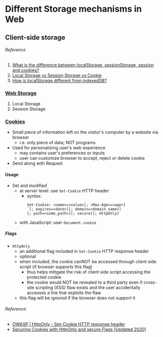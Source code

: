 # Different Storage mechanisms in Web

## Client-side storage

###### Reference

1. [What is the difference between localStorage, sessionStorage, session and cookies?](https://stackoverflow.com/questions/19867599/what-is-the-difference-between-localstorage-sessionstorage-session-and-cookies)
2. [Local Storage vs Session Storage vs Cookie](https://krishankantsinghal.medium.com/local-storage-vs-session-storage-vs-cookie-22655ff75a8)
3. [How is localStorage different from indexedDB?](https://softwareengineering.stackexchange.com/questions/219953/how-is-localstorage-different-from-indexeddb)

### [Web Storage](https://developer.mozilla.org/en-US/docs/Web/API/Web_Storage_API)

1. Local Storage
2. Session Storage

### [Cookies](https://developer.mozilla.org/en-US/docs/Glossary/Cookie)

- Small piece of information left on the visitor's computer by a website via browser
    - i.e. only piece of data; NOT programs
- Used for personalizing user's web experience
    - may contains user's preferences or inputs
    - user can customize browser to accept, reject or delete cookie
- Send along with Request

#### Usage

- Set and modified
    - at server level: use `Set-Cookie` HTTP header
        - syntax:
            ```
            Set-Cookie: <name>=<value>[; <Max-Age>=<age>]
            `[; expires=<date>][; domain=<domain_name>]
            [; path=<some_path>][; secure][; HttpOnly]
            ```
    - with JavaScript: user `document.cookie`

##### Flags

- `HttpOnly`
    - an additional flag included in `Set-Cookie` HTTP response header
    - optional
    - when included, the cookie canNOT be accessed through client side script (if browser supports this flag)
        - thus helps mitigate the risk of client side script accessing the protected cookie
        - the cookie would NOT be revealed to a third party even if cross-site scripting (XSS) flaw exists and the user accidentally accesses a link that exploits the flaw 
    - this flag will be ignored if the browser does not support it

###### Reference:

- [OWASP | HttpOnly - Set-Cookie HTTP response header](https://owasp.org/www-community/HttpOnly)
- [Securing Cookies with HttpOnly and secure Flags [Updated 2020]](https://resources.infosecinstitute.com/topic/securing-cookies-httponly-secure-flags/)

####   
